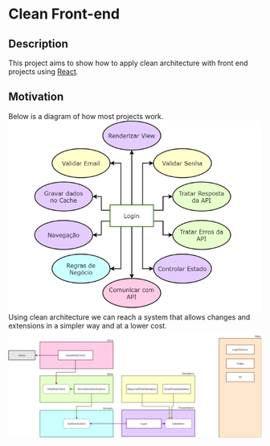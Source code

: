 # Clean Front-end 

## Description

This project aims to show how to apply clean architecture with front end projects using [React](https://reactjs.org/).

## Motivation

Below is a diagram of how most projects work.
![Bad architecture](docs/architecture/bad.png)
Using clean architecture we can reach a system that allows changes and extensions in a simpler way and at a lower cost.
![Good architecture](docs/architecture/good.png)
